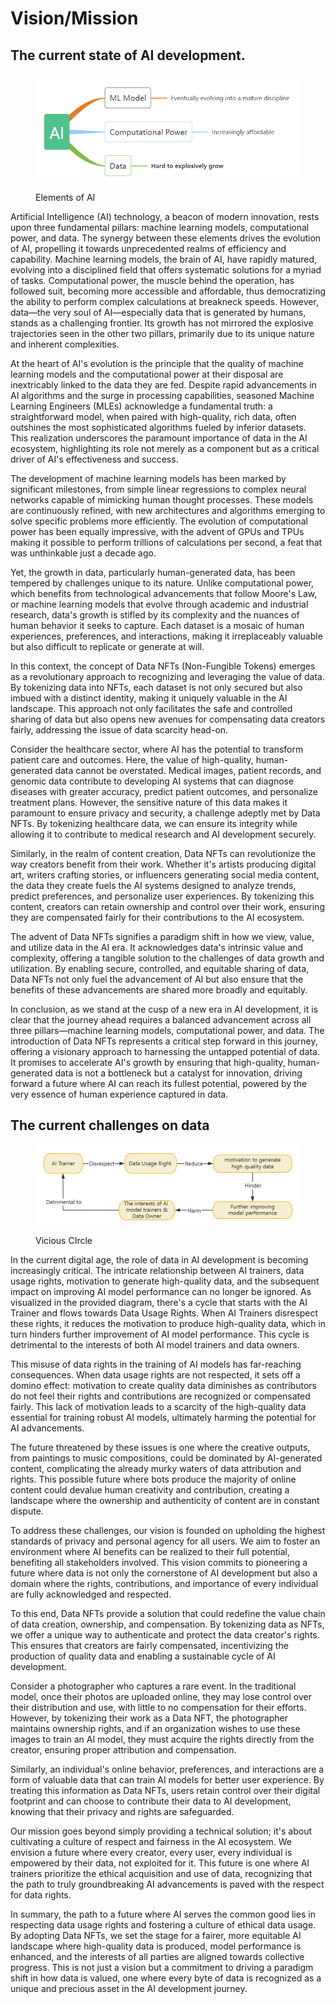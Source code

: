 # Vision/Mission

## The current state of AI development.

<figure><img src="../.gitbook/assets/image (14).png" alt=""><figcaption><p>Elements of AI</p></figcaption></figure>

Artificial Intelligence (AI) technology, a beacon of modern innovation, rests upon three fundamental pillars: machine learning models, computational power, and data. The synergy between these elements drives the evolution of AI, propelling it towards unprecedented realms of efficiency and capability. Machine learning models, the brain of AI, have rapidly matured, evolving into a disciplined field that offers systematic solutions for a myriad of tasks. Computational power, the muscle behind the operation, has followed suit, becoming more accessible and affordable, thus democratizing the ability to perform complex calculations at breakneck speeds. However, data—the very soul of AI—especially data that is generated by humans, stands as a challenging frontier. Its growth has not mirrored the explosive trajectories seen in the other two pillars, primarily due to its unique nature and inherent complexities.

At the heart of AI's evolution is the principle that the quality of machine learning models and the computational power at their disposal are inextricably linked to the data they are fed. Despite rapid advancements in AI algorithms and the surge in processing capabilities, seasoned Machine Learning Engineers (MLEs) acknowledge a fundamental truth: a straightforward model, when paired with high-quality, rich data, often outshines the most sophisticated algorithms fueled by inferior datasets. This realization underscores the paramount importance of data in the AI ecosystem, highlighting its role not merely as a component but as a critical driver of AI's effectiveness and success.

The development of machine learning models has been marked by significant milestones, from simple linear regressions to complex neural networks capable of mimicking human thought processes. These models are continuously refined, with new architectures and algorithms emerging to solve specific problems more efficiently. The evolution of computational power has been equally impressive, with the advent of GPUs and TPUs making it possible to perform trillions of calculations per second, a feat that was unthinkable just a decade ago.

Yet, the growth in data, particularly human-generated data, has been tempered by challenges unique to its nature. Unlike computational power, which benefits from technological advancements that follow Moore's Law, or machine learning models that evolve through academic and industrial research, data's growth is stifled by its complexity and the nuances of human behavior it seeks to capture. Each dataset is a mosaic of human experiences, preferences, and interactions, making it irreplaceably valuable but also difficult to replicate or generate at will.

In this context, the concept of Data NFTs (Non-Fungible Tokens) emerges as a revolutionary approach to recognizing and leveraging the value of data. By tokenizing data into NFTs, each dataset is not only secured but also imbued with a distinct identity, making it uniquely valuable in the AI landscape. This approach not only facilitates the safe and controlled sharing of data but also opens new avenues for compensating data creators fairly, addressing the issue of data scarcity head-on.

Consider the healthcare sector, where AI has the potential to transform patient care and outcomes. Here, the value of high-quality, human-generated data cannot be overstated. Medical images, patient records, and genomic data contribute to developing AI systems that can diagnose diseases with greater accuracy, predict patient outcomes, and personalize treatment plans. However, the sensitive nature of this data makes it paramount to ensure privacy and security, a challenge adeptly met by Data NFTs. By tokenizing healthcare data, we can ensure its integrity while allowing it to contribute to medical research and AI development securely.

Similarly, in the realm of content creation, Data NFTs can revolutionize the way creators benefit from their work. Whether it's artists producing digital art, writers crafting stories, or influencers generating social media content, the data they create fuels the AI systems designed to analyze trends, predict preferences, and personalize user experiences. By tokenizing this content, creators can retain ownership and control over their work, ensuring they are compensated fairly for their contributions to the AI ecosystem.

The advent of Data NFTs signifies a paradigm shift in how we view, value, and utilize data in the AI era. It acknowledges data's intrinsic value and complexity, offering a tangible solution to the challenges of data growth and utilization. By enabling secure, controlled, and equitable sharing of data, Data NFTs not only fuel the advancement of AI but also ensure that the benefits of these advancements are shared more broadly and equitably.

In conclusion, as we stand at the cusp of a new era in AI development, it is clear that the journey ahead requires a balanced advancement across all three pillars—machine learning models, computational power, and data. The introduction of Data NFTs represents a critical step forward in this journey, offering a visionary approach to harnessing the untapped potential of data. It promises to accelerate AI's growth by ensuring that high-quality, human-generated data is not a bottleneck but a catalyst for innovation, driving forward a future where AI can reach its fullest potential, powered by the very essence of human experience captured in data.

## The current challenges on data

<figure><img src="../.gitbook/assets/image (15).png" alt=""><figcaption><p>Vicious CIrcle</p></figcaption></figure>

In the current digital age, the role of data in AI development is becoming increasingly critical. The intricate relationship between AI trainers, data usage rights, motivation to generate high-quality data, and the subsequent impact on improving AI model performance can no longer be ignored. As visualized in the provided diagram, there's a cycle that starts with the AI Trainer and flows towards Data Usage Rights. When AI Trainers disrespect these rights, it reduces the motivation to produce high-quality data, which in turn hinders further improvement of AI model performance. This cycle is detrimental to the interests of both AI model trainers and data owners.

This misuse of data rights in the training of AI models has far-reaching consequences. When data usage rights are not respected, it sets off a domino effect: motivation to create quality data diminishes as contributors do not feel their rights and contributions are recognized or compensated fairly. This lack of motivation leads to a scarcity of the high-quality data essential for training robust AI models, ultimately harming the potential for AI advancements.

The future threatened by these issues is one where the creative outputs, from paintings to music compositions, could be dominated by AI-generated content, complicating the already murky waters of data attribution and rights. This possible future where bots produce the majority of online content could devalue human creativity and contribution, creating a landscape where the ownership and authenticity of content are in constant dispute.

To address these challenges, our vision is founded on upholding the highest standards of privacy and personal agency for all users. We aim to foster an environment where AI benefits can be realized to their full potential, benefiting all stakeholders involved. This vision commits to pioneering a future where data is not only the cornerstone of AI development but also a domain where the rights, contributions, and importance of every individual are fully acknowledged and respected.

To this end, Data NFTs provide a solution that could redefine the value chain of data creation, ownership, and compensation. By tokenizing data as NFTs, we offer a unique way to authenticate and protect the data creator's rights. This ensures that creators are fairly compensated, incentivizing the production of quality data and enabling a sustainable cycle of AI development.

Consider a photographer who captures a rare event. In the traditional model, once their photos are uploaded online, they may lose control over their distribution and use, with little to no compensation for their efforts. However, by tokenizing their work as a Data NFT, the photographer maintains ownership rights, and if an organization wishes to use these images to train an AI model, they must acquire the rights directly from the creator, ensuring proper attribution and compensation.

Similarly, an individual's online behavior, preferences, and interactions are a form of valuable data that can train AI models for better user experience. By treating this information as Data NFTs, users retain control over their digital footprint and can choose to contribute their data to AI development, knowing that their privacy and rights are safeguarded.

Our mission goes beyond simply providing a technical solution; it's about cultivating a culture of respect and fairness in the AI ecosystem. We envision a future where every creator, every user, every individual is empowered by their data, not exploited for it. This future is one where AI trainers prioritize the ethical acquisition and use of data, recognizing that the path to truly groundbreaking AI advancements is paved with the respect for data rights.

In summary, the path to a future where AI serves the common good lies in respecting data usage rights and fostering a culture of ethical data usage. By adopting Data NFTs, we set the stage for a fairer, more equitable AI landscape where high-quality data is produced, model performance is enhanced, and the interests of all parties are aligned towards collective progress. This is not just a vision but a commitment to driving a paradigm shift in how data is valued, one where every byte of data is recognized as a unique and precious asset in the AI development journey.
